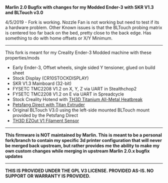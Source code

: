 **Marlin 2.0 Bugfix with changes for my Modded Ender-3 with SKR V1.3 and BLTouch v3.0**

4/5/2019 - Fork is working. Nozzle Fan is not working but need to test if its a hardware problem.
Other Known issues is that the BLTouch probing matrix is centered too far back on the bed, pretty close to the back edge.  Has something to do with home offsets or X/Y Minimum.

----------

This fork is meant for my Creality Ender-3 Modded machine with these properties/mods

* Early Ender-3, Offset wheels, single sided Y tensioner, glued on build sheet
* Stock Display (CR10STOCKDISPLAY)
* SKR V1.3 Mainboard (32-bit)
* FYSETC TMC2208 V1.2 on X, Y, Z via UART in Stealthchop2
* FYSETC TMC2208 V1.2 on E via UART in Spreadcycle
* Stock Creality Hotend with [TH3D Titanium All-Metal Heatbreak](https://www.th3dstudio.com/product/tough-titanium-heatbreak-for-creality-machines-tough-dual-hotend/)
* [Petsfang Direct with Titan Extruder](https://www.thingiverse.com/thing:2907538)
* Original BLTouch V3.0 using the left-side mounted BLTouch mount provided by the Petsfang Direct
* [TH3D EZOut V1 Filament Sensor](https://www.th3dstudio.com/product/ezout-cr-10-filament-sensor-kit/)  

----------

**This firmware is NOT maintained by Marlin. This is meant to be a personal fork/branch to contain my specific 3d printer configuration that will never be merged back upstream, but rather provides me the ability to make my own custom changes while merging in upstream Marlin 2.0.x bugfix updates**

----------

**THIS IS PROVIDED UNDER THE GPL V3 LICENSE.
PROVIDED AS-IS. NO SUPPORT OR WARRANTY IS PROVIDED.**
